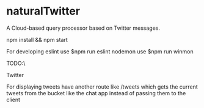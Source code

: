# naturalTwitter
 A Cloud-based query processor based on Twitter messages.

npm install && npm start



For developing
eslint use
$npm run eslint
nodemon use
$npm run winmon

TODO:\

Twitter

For displaying tweets have another route like /tweets which gets the current tweets from the bucket like the chat app instead of passing them to the client

